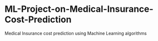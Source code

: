 # ML-Project-on-Medical-Insurance-Cost-Prediction
Medical Insurance cost prediction using Machine Learning algorithms
